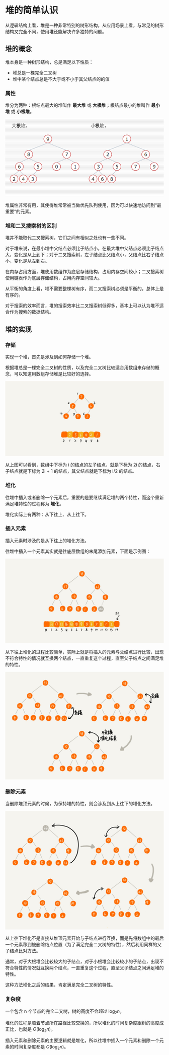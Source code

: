 # 堆的简单认识


从逻辑结构上看，堆是一种非常特别的树形结构，从应用场景上看，与常见的树形结构又完全不同，使用堆还能解决许多独特的问题。

<!--more-->

## 堆的概念

堆本身是一种树形结构，总是满足以下性质：

- 堆总是一棵完全二叉树
- 堆中某个结点总是不大于或不小于其父结点的的值

### 属性

堆分为两种：根结点最大的堆叫作 **最大堆** 或 **大根堆**；根结点最小的堆叫作 **最小堆** 或 **小根堆**。

![堆的结构](assets/堆的结构.png)

堆属性非常有用，其使得堆常常被当做优先队列使用，因为可以快速地访问到“最重要”的元素。

### 堆和二叉搜索树的区别

堆并不能取代二叉搜索树，它们之间有相似之处也有一些不同。

对于堆来说，在最小堆中父结点必须比子结点小，在最大堆中父结点必须比子结点大，变化是从上到下；对于二叉搜索树，左子结点比父结点小，父结点比右子结点小，变化是从左到右。

在内存占用方面，堆使用数组作为底层存储结构，占用内存空间较小；二叉搜索树使用链表作为底层存储结构，占用内存空间较大。

从平衡的角度上看，堆不需要整棵树有序，而二叉搜索树必须是平衡的，总体上是有序的。

对于搜索的效率而言，堆的搜索效率比二叉搜索树低得多，基本上可以认为堆不适合作为搜索的数据结构。

## 堆的实现

### 存储

实现一个堆，首先是涉及到如何存储一个堆。

根据堆总是一棵完全二叉树的性质，以及完全二叉树比较适合用数组来存储的概念，可以知道用数组存储堆是比较好的选择。

![堆的存储](assets/堆的存储.png)

从上图可以看到，数组中下标为 i 的结点的左子结点，就是下标为 2i 的结点，右子结点就是下标为 2i + 1 的结点，其父结点就是下标为 i/2 的结点。

### 堆化

往堆中插入或者删除一个元素后，重要的是要继续满足堆的两个特性，而这个重新满足堆特性的过程称为 **堆化**。

堆化实际上有两种：从下往上、从上往下。

### 插入元素

插入元素时涉及的是从下往上的堆化方法。

往堆中插入一个元素其实就是往底层数组的末尾添加元素，下面是示例图：

![往堆中插入元素](assets/往堆中插入元素.png)

从下往上堆化的过程比较简单，实际上就是将插入的元素与父结点进行比较，出现不符合特性的情况就互换两个结点，一直重复这个过程，直至父子结点之间满足堆的特性。

![从下往上堆化](assets/从下往上堆化.png)

### 删除元素

当删除堆顶元素的时候，为保持堆的特性，则会涉及到从上往下的堆化方法。

![从上往下堆化](assets/从上往下堆化.png)

从上往下堆化不是直接从堆顶元素开始与子结点进行互换，而是先将数组中的最后一个元素移到被删除结点位置（为了满足完全二叉树的特性），然后利用同样的父子结点比对方法。

通常，对于大根堆会比较较大的子结点，对于小根堆会比较较小的子结点，出现不符合特性的情况就互换两个结点，一直重复这个过程，直至父子结点之间满足堆的特性。

这种方法堆化之后的结果，肯定满足完全二叉树的特性。

### 复杂度

一个包含 n 个节点的完全二叉树，树的高度不会超过 $\log_2 n$。

堆化的过程是顺着节点所在路径比较交换的，所以堆化的时间复杂度跟树的高度成正比，也就是 $O(\log_2 n)$。

插入元素和删除元素的主要逻辑就是堆化，所以往堆中插入一个元素和删除一个元素的时间复杂度都是 $O(\log_2 n)$。

